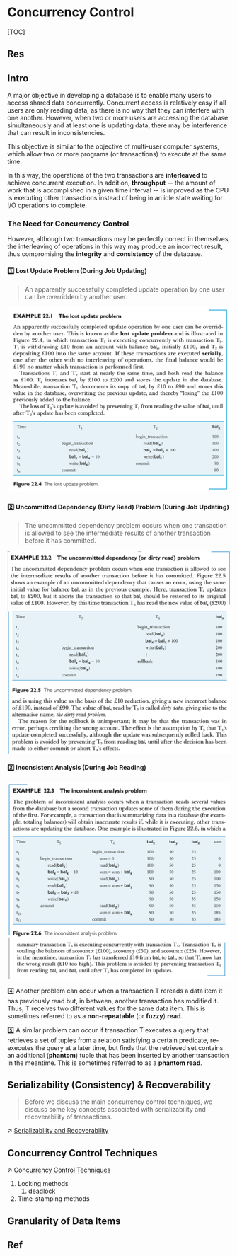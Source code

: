 # Concurrency Control

[TOC]



## Res


## Intro
A major objective in developing a database is to enable many users to access shared data concurrently. Concurrent access is relatively easy if all users are only reading data, as there is no way that they can interfere with one another. However, when two or more users are accessing the database simultaneously and at least one is updating data, there may be interference that can result in inconsistencies.

This objective is similar to the objective of multi-user computer systems, which allow two or more programs (or transactions) to execute at the same time. 

In this way, the operations of the two transactions are **interleaved** to achieve concurrent execution. In addition, **throughput** -- the amount of work that is accomplished in a given time interval -- is improved as the CPU is executing other transactions instead of being in an idle state waiting for I/O operations to complete.


### The Need for Concurrency Control
However, although two transactions may be perfectly correct in themselves, the interleaving of operations in this way may produce an incorrect result, thus compromising the **integrity** and **consistency** of the database. 


#### 1️⃣ Lost Update Problem (During Job Updating)

> An apparently successfully completed update operation by one user can be overridden by another user.

![](../../../../../../../../Assets/Pics/Screenshot%202023-06-04%20at%203.54.18%20PM.png)


#### 2️⃣ Uncommitted Dependency (Dirty Read) Problem (During Job Updating)

> The uncommitted dependency problem occurs when one transaction is allowed to see the intermediate results of another transaction before it has committed.


![](../../../../../../../../Assets/Pics/Screenshot%202023-06-04%20at%203.56.40%20PM.png)


#### 3️⃣ Inconsistent Analysis (During Job Reading)

![](../../../../../../../../Assets/Pics/Screenshot%202023-06-04%20at%203.59.40%20PM.png)


4️⃣ Another problem can occur when a transaction T rereads a data item it has previously read but, in between, another transaction has modified it. Thus, T receives two different values for the same data item. This is sometimes referred to as a **non-repeatable** (or **fuzzy**) **read**. 

5️⃣ A similar problem can occur if transaction T executes a query that retrieves a set of tuples from a relation satisfying a certain predicate, re-executes the query at a later time, but finds that the retrieved set contains an additional (**phantom**) tuple that has been inserted by another transaction in the meantime. This is sometimes referred to as a **phantom read**.



## Serializability (Consistency) & Recoverability
> Before we discuss the main concurrency control techniques, we discuss some key concepts associated with serializability and recoverability of transactions.

↗ [Serializability and Recoverability](Serializability%20and%20Recoverability.md)



## Concurrency Control Techniques
↗ [Concurrency Control Techniques](Concurrency%20Control%20Techniques/Concurrency%20Control%20Techniques.md) 

1. Locking methods
	1. deadlock
2. Time-stamping methods



## Granularity of Data Items



## Ref

